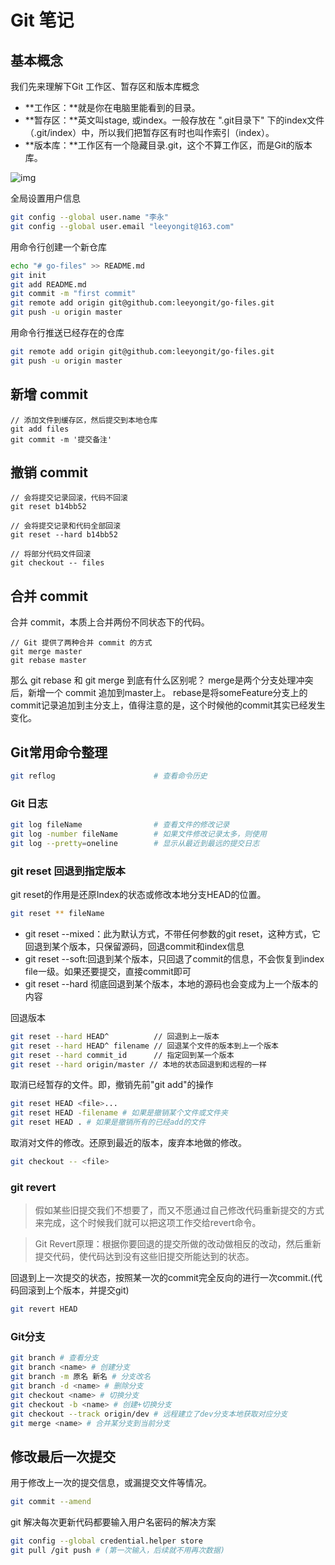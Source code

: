 # Git 笔记

## 基本概念
我们先来理解下Git 工作区、暂存区和版本库概念

- **工作区：**就是你在电脑里能看到的目录。
- **暂存区：**英文叫stage, 或index。一般存放在 ".git目录下" 下的index文件（.git/index）中，所以我们把暂存区有时也叫作索引（index）。
- **版本库：**工作区有一个隐藏目录.git，这个不算工作区，而是Git的版本库。

![img](https://www.runoob.com/wp-content/uploads/2015/02/1352126739_7909.jpg)

全局设置用户信息

```sh
git config --global user.name "李永"
git config --global user.email "leeyongit@163.com"
```

用命令行创建一个新仓库

```sh
echo "# go-files" >> README.md
git init
git add README.md
git commit -m "first commit"
git remote add origin git@github.com:leeyongit/go-files.git
git push -u origin master
```

用命令行推送已经存在的仓库

```sh
git remote add origin git@github.com:leeyongit/go-files.git
git push -u origin master
```
## 新增 commit
```
// 添加文件到缓存区，然后提交到本地仓库
git add files
git commit -m '提交备注'
```
## 撤销 commit
```
// 会将提交记录回滚，代码不回滚
git reset b14bb52

// 会将提交记录和代码全部回滚
git reset --hard b14bb52

// 将部分代码文件回滚
git checkout -- files
```
## 合并 commit
合并 commit，本质上合并两份不同状态下的代码。
```
// Git 提供了两种合并 commit 的方式
git merge master
git rebase master
```
那么 git rebase 和 git merge 到底有什么区别呢？
merge是两个分支处理冲突后，新增一个 commit 追加到master上。
rebase是将someFeature分支上的commit记录追加到主分支上，值得注意的是，这个时候他的commit其实已经发生变化。

## Git常用命令整理
```sh
git reflog                      # 查看命令历史
```
### Git 日志
```sh
git log fileName                # 查看文件的修改记录
git log -number fileName        # 如果文件修改记录太多，则使用
git log --pretty=oneline        # 显示从最近到最远的提交日志
```

### git reset 回退到指定版本

git reset的作用是还原Index的状态或修改本地分支HEAD的位置。
```sh
git reset ** fileName
```
* git reset --mixed：此为默认方式，不带任何参数的git reset，这种方式，它回退到某个版本，只保留源码，回退commit和index信息
* git reset --soft:回退到某个版本，只回退了commit的信息，不会恢复到index file一级。如果还要提交，直接commit即可
* git reset --hard 彻底回退到某个版本，本地的源码也会变成为上一个版本的内容

回退版本
```sh
git reset --hard HEAD^          // 回退到上一版本
git reset --hard HEAD^ filename // 回退某个文件的版本到上一个版本
git reset --hard commit_id      // 指定回到某一个版本
git reset --hard origin/master // 本地的状态回退到和远程的一样
```

取消已经暂存的文件。即，撤销先前"git add"的操作

```sh
git reset HEAD <file>...
git reset HEAD -filename # 如果是撤销某个文件或文件夹
git reset HEAD . # 如果是撤销所有的已经add的文件
```
取消对文件的修改。还原到最近的版本，废弃本地做的修改。
```sh
git checkout -- <file>
```

### git revert

> 假如某些旧提交我们不想要了，而又不愿通过自己修改代码重新提交的方式来完成，这个时候我们就可以把这项工作交给revert命令。

> Git Revert原理：根据你要回退的提交所做的改动做相反的改动，然后重新提交代码，使代码达到没有这些旧提交所能达到的状态。

回退到上一次提交的状态，按照某一次的commit完全反向的进行一次commit.(代码回滚到上个版本，并提交git)

```sh
git revert HEAD
```



### Git分支
```sh
git branch # 查看分支
git branch <name> # 创建分支
git branch -m 原名 新名 # 分支改名
git branch -d <name> # 删除分支
git checkout <name> # 切换分支
git checkout -b <name> # 创建+切换分支
git checkout --track origin/dev # 远程建立了dev分支本地获取对应分支
git merge <name> # 合并某分支到当前分支
```

## 修改最后一次提交
用于修改上一次的提交信息，或漏提交文件等情况。

```sh
git commit --amend
```

git 解决每次更新代码都要输入用户名密码的解决方案

```sh
git config --global credential.helper store
git pull /git push # (第一次输入，后续就不用再次数据)
```

